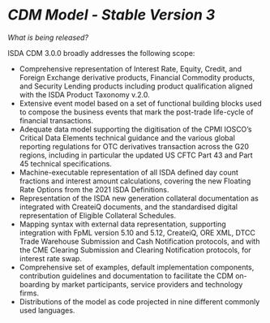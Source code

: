 # *CDM Model - Stable Version 3*

_What is being released?_

ISDA CDM 3.0.0 broadly addresses the following scope:

- Comprehensive representation of Interest Rate, Equity, Credit, and Foreign Exchange derivative products, Financial Commodity products, and Security Lending products including product qualification aligned with the ISDA Product Taxonomy v.2.0.
- Extensive event model based on a set of functional building blocks used to compose the business events that mark the post-trade life-cycle of financial transactions.
- Adequate data model supporting the digitisation of the CPMI IOSCO’s Critical Data Elements technical guidance and the various global reporting regulations for OTC derivatives transaction across the G20 regions, including in particular the updated US CFTC Part 43 and Part 45 technical specifications.
- Machine-executable representation of all ISDA defined day count fractions and interest amount calculations, covering the new Floating Rate Options from the 2021 ISDA Definitions.
- Representation of the ISDA new generation collateral documentation as integrated with CreateiQ documents, and the standardised digital representation of Eligible Collateral Schedules.
- Mapping syntax with external data representation, supporting integration with FpML version 5.10 and 5.12, CreateiQ, ORE XML, DTCC Trade Warehouse Submission and Cash Notification protocols, and with the CME Clearing Submission and Clearing Notification protocols, for interest rate swap.
- Comprehensive set of examples, default implementation components, contribution guidelines and documentation to facilitate the CDM on-boarding by market participants, service providers and technology firms.
- Distributions of the model as code projected in nine different commonly used languages.

